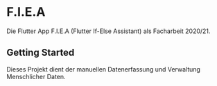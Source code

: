 # F.I.E.A

Die Flutter App F.I.E.A (Flutter If-Else Assistant) als Facharbeit 2020/21.

## Getting Started

Dieses Projekt dient der manuellen Datenerfassung und Verwaltung Menschlicher Daten.

